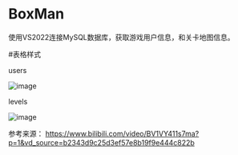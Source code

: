# BoxMan
使用VS2022连接MySQL数据库，获取游戏用户信息，和关卡地图信息。

#表格样式
  
users
  
  ![image](https://github.com/waoor/BoxMan/assets/108912826/b3802e48-8cbc-450c-91fe-880bfd457411)
  
levels
  
  ![image](https://github.com/waoor/BoxMan/assets/108912826/09df5f64-42c1-43e5-9096-170f857e9074)

参考来源：
https://www.bilibili.com/video/BV1VY411s7ma?p=1&vd_source=b2343d9c25d3ef57e8b19f9e444c822b

